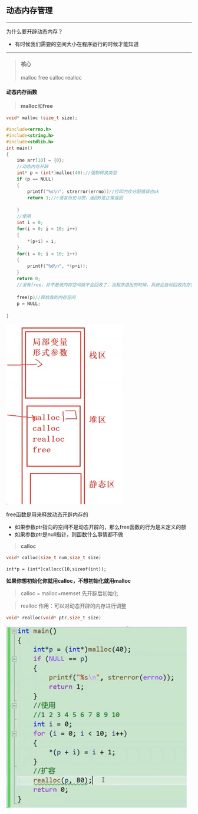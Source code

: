## 动态内存管理
____

为什么要开辟动态内存？
- 有时候我们需要的空间大小在程序运行的时候才能知道
  
___


> #### **核心**
> malloc
> free
> calloc
> realloc


#### 动态内存函数

> **malloc**和**free**
```c
void* malloc (size_t size);
```

```c
#include<errno.h>
#include<string.h>
#include<stdlib.h>
int main()
{
    ine arr[10] = {0};
    //动态内存开辟
    int* p = (int*)malloc(40);//强制转换类型
    if (p == NULL)
    {
        printf("%s\n", strerror(errno))//打印内存分配错误也ok
        return 1;//c语言历史习惯，返回0是正常返回
    
    }
    //使用
    int i = 0;
    for(i = 0; i < 10; i++)
    {
        *(p+i) = i;
    }
    for(i = 0; i < 10; i++)
    {
        printf("%d\n", *(p+i));
    }
    return 0;
    //没有free，并不是说内存空间就不会回收了，当程序退出的时候，系统会自动回收内存空间的

    free(p)//释放我的内存空间
    p = NULL;

}
```
![Alt text](image-22.png)

free函数是用来释放动态开辟内存的
- 如果参数ptr指向的空间不是动态开辟的，那么free函数的行为是未定义的额
- 如果参数ptr是null指针，则函数什么事情都不做


> **calloc**
```c
void* calloc(size_t num,size_t size)
```


```
int*p = (int*)callocc(10,sizeof(int));

```

**如果你想初始化你就用calloc，不想初始化就用malloc**
> calloc = malloc+memset 先开辟后初始化




> realloc
作用：可以对动态开辟的内存进行调整

```c
void* realloc(void* ptr,size_t size)
```

![alt text](image-27.png)

